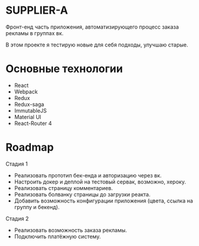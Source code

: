 # SUPPLIER-A

Фронт-енд часть приложения, автоматизирующего процесс заказа рекламы в группах вк.

В этом проекте я тестирую новые для себя подходы, улучшаю старые.

# Основные технологии
* React
* Webpack
* Redux
* Redux-saga
* ImmutableJS
* Material UI
* React-Router 4

# Roadmap
Стадия 1
* Реализовать прототип бек-енда и авторизацию через вк.
* Настроить докер и деплой на тестовый сервак, возможно, хероку.
* Реализовать страницу комментариев.
* Реализовать болванку страницы до загрузки реакта.
* Добавить возможность конфигурации приложения (цвета, ссылка на группу и бекенд).

Стадия 2
* Реализовать возможность заказа рекламы.
* Подключить платёжную систему.

